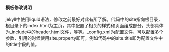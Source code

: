 #### 模板修改说明
jekyll中使用liquid语法，修改之前最好对此有所了解。代码中的site指向根目录，根目录下的index.html为主页，其中配置了相关的样式和页面组成部分，头部具体为_include中的header.html文件，等等。_config.xml为配置文件，可以配置多个参数，引用的时候使用site.property即可，例如代码中的site.title即为配置文件中的title字段的值。